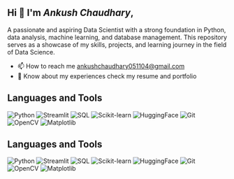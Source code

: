 ## Hi 👋 I'm *Ankush Chaudhary*, 
A passionate and aspiring Data Scientist with a strong foundation in Python, data analysis, machine learning, and database management.
This repository serves as a showcase of my skills, projects, and learning journey in the field of Data Science.

* 📫 How to reach me ankushchaudhary051104@gmail.com
* 📄 Know about my experiences check my resume and portfolio

## Languages and Tools

![Python](https://img.icons8.com/color/48/000000/python.png)
![Streamlit](https://img.icons8.com/color/48/000000/streamlit.png)
![SQL](https://img.icons8.com/color/48/000000/database.png)
![Scikit-learn](https://img.icons8.com/color/48/000000/scikit-learn.png)
![HuggingFace](https://img.icons8.com/color/48/000000/huggingface.png)
![Git](https://img.icons8.com/color/48/000000/git.png)
![OpenCV](https://img.icons8.com/color/48/000000/opencv.png)
![Matplotlib](https://img.icons8.com/color/48/000000/matplotlib.png)


## Languages and Tools

![Python](https://img.icons8.com/color/48/000000/python.png)
![Streamlit](https://static.streamlit.io/badges/streamlit_badge_black_white.svg)
![SQL](https://img.icons8.com/color/48/000000/database.png)
![Scikit-learn](https://upload.wikimedia.org/wikipedia/commons/0/05/Scikit_learn_logo_small.svg)
![HuggingFace](https://huggingface.co/front/assets/huggingface_logo.svg)
![Git](https://img.icons8.com/color/48/000000/git.png)
![OpenCV](https://img.icons8.com/color/48/000000/opencv.png)
![Matplotlib](https://matplotlib.org/stable/_static/images/logo2.svg)
